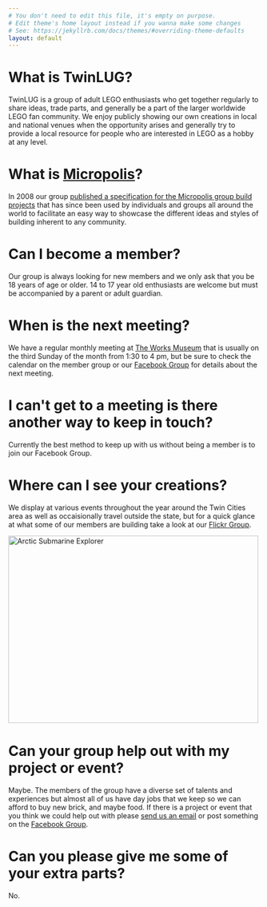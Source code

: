 ```yaml
---
# You don't need to edit this file, it's empty on purpose.
# Edit theme's home layout instead if you wanna make some changes
# See: https://jekyllrb.com/docs/themes/#overriding-theme-defaults
layout: default
---
```

# What is TwinLUG?

TwinLUG is a group of adult LEGO enthusiasts who get together regularly to share ideas, trade parts, and generally be a part of the larger worldwide LEGO fan community. We enjoy publicly showing our own creations in local and national venues when the opportunity arises and generally try to provide a local resource for people who are interested in LEGO as a hobby at any level.

# What is [Micropolis](micropolis-micro-city-standard)?

In 2008 our group [published a specification for the Micropolis group build projects](micropolis-micro-city-standard) that has since been used by individuals and groups all around the world to facilitate an easy way to showcase the different ideas and styles of building inherent to any community.

# Can I become a member?

Our group is always looking for new members and we only ask that you be 18 years of age or older. 14 to 17 year old enthusiasts are welcome but must be accompanied by a parent or adult guardian.

# When is the next meeting?

We have a regular monthly meeting at [The Works Museum](https://theworks.org/) that is usually on the third Sunday of the month from 1:30 to 4 pm, but be sure to check the calendar on the member group or our [Facebook Group](https://www.facebook.com/groups/TWINLUG/) for details about the next meeting.

# I can't get to a meeting is there another way to keep in touch?

Currently the best method to keep up with us without being a member is to join our Facebook Group.

<div class="fb-page" data-href="https://www.facebook.com/groups/TWINLUG/" data-tabs="events" data-width="500" data-small-header="true" data-adapt-container-width="true" data-hide-cover="false" data-show-facepile="true"></div>

# Where can I see your creations?

We display at various events throughout the year around the Twin Cities area as well as occaisionally travel outside the state, but for a quick glance at what some of our members are building take a look at our [Flickr Group](https://www.flickr.com/groups/twinlug/pool/).

<div id="fb-root"></div>
<script>(function(d, s, id) {
  var js, fjs = d.getElementsByTagName(s)[0];
  if (d.getElementById(id)) return;
  js = d.createElement(s); js.id = id;
  js.src = 'https://connect.facebook.net/en_US/sdk.js#xfbml=1&version=v3.0&appId=317710391592973';
  fjs.parentNode.insertBefore(js, fjs);
}(document, 'script', 'facebook-jssdk'));</script>

<a data-flickr-embed="true" data-context="true"  href="https://www.flickr.com/photos/carrier_lost/29399274828/in/pool-twinlug/" title="Arctic Submarine Explorer"><img src="https://farm2.staticflickr.com/1763/29399274828_345b326527.jpg" width="500" height="375" alt="Arctic Submarine Explorer"></a><script async src="//embedr.flickr.com/assets/client-code.js" charset="utf-8"></script>

# Can your group help out with my project or event?

Maybe. The members of the group have a diverse set of talents and experiences but almost all of us have day jobs that we keep so we can afford to buy new brick, and maybe food. If there is a project or event that you think we could help out with please [send us an email](mailto:contact@twinlug.com) or post something on the [Facebook Group](https://www.facebook.com/groups/TWINLUG/).

# Can you please give me some of your extra parts?

No.
